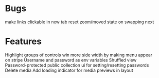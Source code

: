 # Bugs
make links clickable in new tab
reset zoom/moved state on swapping next

# Features
Highlight groups of controls
win more side width by making menu appear on stripe
Username and password as env variables
Shuffled view
Password-protected public collection
    ui for setting/resetting passwords
Delete media
Add loading indicator for media previews in layout
